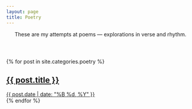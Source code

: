 ```yaml
---
layout: page 
title: Poetry
---
```


<div class="poetry-section">
  <header class="poetry-header">
    <p class="poetry-intro">These are my attempts at poems — explorations in verse and rhythm.</p>
  </header>

  <div class="poetry-grid">
    {% for post in site.categories.poetry %}
      <article class="poetry-tile">
        <a href="{{ post.url }}" class="poetry-tile-link">
          <h2 class="poetry-tile-title">{{ post.title }}</h2>
          <time class="poetry-tile-date" datetime="{{ post.date | date_to_xmlschema }}">
            {{ post.date | date: "%B %d, %Y" }}
          </time>
        </a>
      </article>
    {% endfor %}
  </div>
</div>



